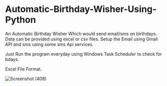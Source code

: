 # Automatic-Birthday-Wisher-Using-Python

An Automatic Birthday Wisher Which would send email/sms on birthdays. Data can be provided using excel or csv files.
Setup the Email using Gmail API and sms using some sms Api services.

Just Run the program everyday using Windows Task Scheduler to check for bdays.


Excel File Format.

![Screenshot (408)](https://user-images.githubusercontent.com/78738408/152354026-12753a45-e47f-4eb7-ad63-7d8fa7ff4d51.png)


